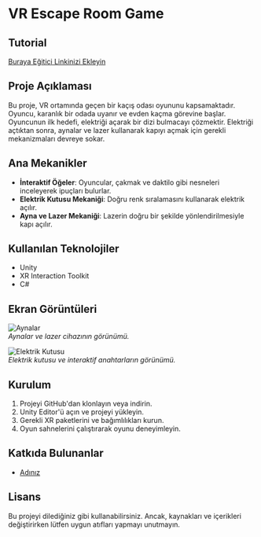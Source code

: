 # VR Escape Room Game

## Tutorial
[Buraya Eğitici Linkinizi Ekleyin](#)

## Proje Açıklaması
Bu proje, VR ortamında geçen bir kaçış odası oyununu kapsamaktadır. Oyuncu, karanlık bir odada uyanır ve evden kaçma görevine başlar. Oyuncunun ilk hedefi, elektriği açarak bir dizi bulmacayı çözmektir. Elektriği açtıktan sonra, aynalar ve lazer kullanarak kapıyı açmak için gerekli mekanizmaları devreye sokar.

## Ana Mekanikler
- **İnteraktif Öğeler**: Oyuncular, çakmak ve daktilo gibi nesneleri inceleyerek ipuçları bulurlar.
- **Elektrik Kutusu Mekaniği**: Doğru renk sıralamasını kullanarak elektrik açılır.
- **Ayna ve Lazer Mekaniği**: Lazerin doğru bir şekilde yönlendirilmesiyle kapı açılır.

## Kullanılan Teknolojiler
- Unity
- XR Interaction Toolkit
- C#

## Ekran Görüntüleri
![Aynalar](link-to-your-screenshot)  
*Aynalar ve lazer cihazının görünümü.*

![Elektrik Kutusu](link-to-your-screenshot)  
*Elektrik kutusu ve interaktif anahtarların görünümü.*

## Kurulum
1. Projeyi GitHub'dan klonlayın veya indirin.
2. Unity Editor'ü açın ve projeyi yükleyin.
3. Gerekli XR paketlerini ve bağımlılıkları kurun.
4. Oyun sahnelerini çalıştırarak oyunu deneyimleyin.

## Katkıda Bulunanlar
- [Adınız](link-to-your-github-profile)

## Lisans
Bu projeyi dilediğiniz gibi kullanabilirsiniz. Ancak, kaynakları ve içerikleri değiştirirken lütfen uygun atıfları yapmayı unutmayın.
